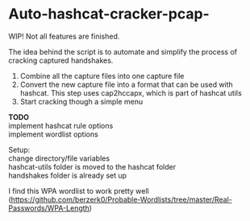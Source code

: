 # Auto-hashcat-cracker-pcap-
WIP! Not all features are finished.   
 
The idea behind the script is to automate and simplify the process of cracking captured handshakes.
  1. Combine all the capture files into one capture file
  2. Convert the new capture file into a format that can be used with hashcat. This step uses cap2hccapx, which is part of hashcat utils
  3. Start cracking though a simple menu
 
**TODO**  
  implement hashcat rule options  
  implement wordlist options  

Setup:  
  change directory/file variables   
  hashcat-utils folder is moved to the hashcat folder   
  handshakes folder is already set up  
  
  
I find this WPA wordlist to work pretty well  
(https://github.com/berzerk0/Probable-Wordlists/tree/master/Real-Passwords/WPA-Length)


